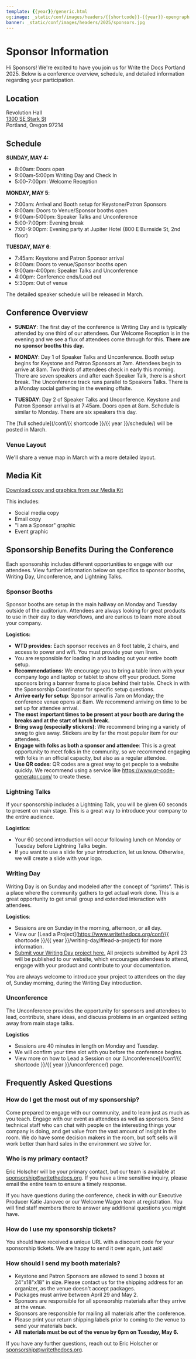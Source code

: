 ```yaml
---
template: {{year}}/generic.html
og:image: _static/conf/images/headers/{{shortcode}}-{{year}}-opengraph.jpg
banner: _static/conf/images/headers/2025/sponsors.jpg
---
```


# Sponsor Information

Hi Sponsors! We're excited to have you join us for Write the Docs Portland 2025. Below is a conference overview, schedule, and detailed information regarding your participation.

## Location

Revolution Hall  
[1300 SE Stark St](https://maps.app.goo.gl/Z38CyRjmUukr3eSL6)  
Portland, Oregon 97214

## Schedule

**SUNDAY, MAY 4:**

* 8:00am: Doors open
* 9:00am-5:00pm Writing Day and Check In
* 5:00-7:00pm: Welcome Reception

**MONDAY, MAY 5**:

* 7:00am: Arrival and Booth setup for Keystone/Patron Sponsors
* 8:00am: Doors to Venue/Sponsor booths open
* 9:00am-5:00pm: Speaker Talks and Unconference
* 5:00-7:00pm: Evening break
* 7:00-9:00pm: Evening party at Jupiter Hotel (800 E Burnside St, 2nd floor)

**TUESDAY, MAY 6**:

* 7:45am: Keystone and Patron Sponsor arrival
* 8:00am: Doors to venue/Sponsor booths open
* 9:00am-4:00pm: Speaker Talks and Unconference
* 4:00pm: Conference ends/Load out
* 5:30pm: Out of venue 

The detailed speaker schedule will be released in March. 

## Conference Overview

* **SUNDAY**: The first day of the conference is Writing Day and is typically attended by one third of our attendees. Our Welcome Reception is in the evening and we see a flux of attendees come through for this. **There are no sponsor booths this day.**

* **MONDAY**: Day 1 of Speaker Talks and Unconference. Booth setup begins for Keystone and Patron Sponsors at 7am. Attendees begin to arrive at 8am. Two thirds of attendees check in early this morning. There are seven speakers and after each Speaker Talk, there is a short break. The Unconference track runs parallel to Speakers Talks. There is a Monday social gathering in the evening offsite.

* **TUESDAY**: Day 2 of Speaker Talks and Unconference. Keystone and Patron Sponsor arrival is at 7:45am. Doors open at 8am. Schedule is similar to Monday. There are six speakers this day.

The [full schedule](/conf/{{ shortcode }}/{{ year }}/schedule/) will be posted in March.

### Venue Layout

We'll share a venue map in March with a more detailed layout. 

## Media Kit

[Download copy and graphics from our Media Kit](https://drive.google.com/drive/folders/1GMr65VQ9d0cXQXAmqfZfEuyZENTS3i8R?usp=drive_link)

This includes:

* Social media copy
* Email copy
* "I am a Sponsor" graphic
* Event graphic 

## Sponsorship Benefits During the Conference

Each sponsorship includes different opportunities to engage with our attendees. View further information below on specifics to sponsor booths, Writing Day, Unconference, and Lightning Talks. 

### Sponsor Booths

Sponsor booths are setup in the main hallway on Monday and Tuesday outside of the auditorium. Attendees are always looking for great products to use in their day to day workflows, and are curious to learn more about your company.

**Logistics:** 

* **WTD provides:** Each sponsor receives an 8 foot table, 2 chairs, and access to power and wifi. You must provide your own linen.
* You are responsible for loading in and loading out your entire booth setup.
* **Recommendations:** We encourage you to bring a table linen with your company logo and laptop or tablet to show off your product. Some sponsors bring a banner frame to place behind their table. Check in with the Sponsorship Coordinator for specific setup questions.
* **Arrive early for setup**: Sponsor arrival is 7am on Monday; the conference venue opens at 8am. We recommend arriving on time to be set up for attendee arrival.
* **The most important times to be present at your booth are during the breaks and at the start of lunch break.**
* **Bring swag (especially stickers)**: We recommend bringing a variety of swag to give away. Stickers are by far the most popular item for our attendees.
* **Engage with folks as both a sponsor and attendee**: This is a great opportunity to meet folks in the community, so we recommend engaging with folks in an official capacity, but also as a regular attendee.
* **Use QR codes**: QR codes are a great way to get people to a website quickly. We recommend using a service like <https://www.qr-code-generator.com/> to create these.

### Lightning Talks

If your sponsorship includes a Lightning Talk, you will be given 60 seconds to present on main stage. This is a great way to introduce your company to the entire audience.

**Logistics**:

* Your 60 second introduction will occur following lunch on Monday or Tuesday before Lightning Talks begin.
* If you want to use a slide for your introduction, let us know. Otherwise, we will create a slide with your logo.

### Writing Day

Writing Day is on Sunday and modeled after the concept of “sprints”. This is a place where the community gathers to get actual work done. This is a great opportunity to get small group and extended interaction with attendees.

**Logistics**:

* Sessions are on Sunday in the morning, afternoon, or all day.
* View our [Lead a Project](https://www.writethedocs.org/conf/{{ shortcode }}/{{ year }}/writing-day/#lead-a-project) for more information.
* [Submit your Writing Day project here.](https://docs.google.com/forms/d/e/1FAIpQLSeHMZ1uXTfnT0HMm-KfsgxYV1w3tmS7bMPtBx4H9cktJpSrdg/viewform?usp=dialog) All projects submitted by April 23 will be published to our website, which encourages attendees to attend, engage with your product and contribute to your documentation.

You are always welcome to introduce your project to attendees on the day of, Sunday morning, during the Writing Day introduction.

### Unconference

The Unconference provides the opportunity for sponsors and attendees to lead, contribute, share ideas, and discuss problems in an organized setting away from main stage talks.  

**Logistics**

* Sessions are 40 minutes in length on Monday and Tuesday.
* We will confirm your time slot with you before the conference begins.
* View more on how to Lead a Session on our [Unconference](/conf/{{ shortcode }}/{{ year }}/unconference/) page.

## Frequently Asked Questions

### How do I get the most out of my sponsorship?

Come prepared to engage with our community, and to learn just as much as you teach. Engage with our event as attendees as well as sponsors. Send technical staff who can chat with people on the interesting things your company is doing, and get value from the vast amount of insight in the room. We do have some decision makers in the room, but soft sells will work better than hard sales in the environment we strive for.

### Who is my primary contact?

Eric Holscher will be your primary contact, but our team is available at <sponsorship@writethedocs.org>. If you have a time sensitive inquiry, please email the entire team to ensure a timely response.

If you have questions during the conference, check in with our Executive Producer Katie Janovec or our Welcome Wagon team at registration. You will find staff members there to answer any additional questions you might have.

### How do I use my sponsorship tickets?

You should have received a unique URL with a discount code for your sponsorship tickets. We are happy to send it over again, just ask!

### How should I send my booth materials?

* Keystone and Patron Sponsors are allowed to send 3 boxes at 24"x18"x18" in size. Please contact us for the shipping address for an organizer, as the venue doesn't accept packages.
* Packages must arrive between April 29 and May 2.
* Sponsors are responsible for all sponsorship materials after they arrive at the venue. 
* Sponsors are responsible for mailing all materials after the conference. 
* Please print your return shipping labels prior to coming to the venue to send your materials back.
* **All materials must be out of the venue by 6pm on Tuesday, May 6.**

If you have any further questions, reach out to Eric Holscher or <sponsorship@writethedocs.org>.
